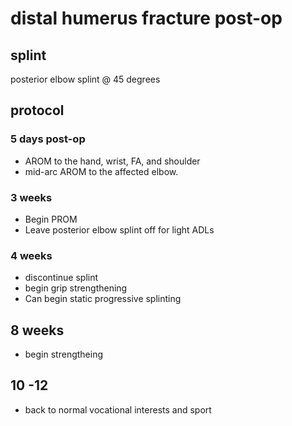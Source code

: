 # distal humerus fracture post-op

## splint

posterior elbow splint @ 45 degrees

## protocol

### 5 days post-op

- AROM to the hand, wrist, FA, and shoulder
- mid-arc AROM to the affected elbow.

### 3 weeks

- Begin PROM
- Leave posterior elbow splint off for light ADLs

### 4 weeks

- discontinue splint
- begin grip strengthening
- Can begin static progressive splinting

## 8 weeks

- begin strengtheing

## 10 -12

- back to normal vocational interests and sport
